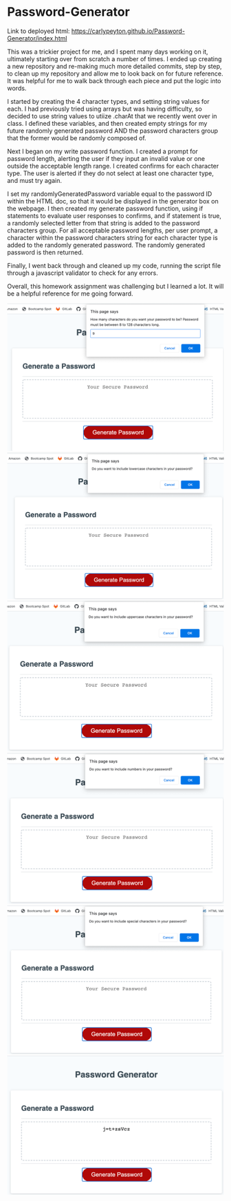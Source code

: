 # Password-Generator

Link to deployed html: https://carlypeyton.github.io/Password-Generator/index.html

This was a trickier project for me, and I spent many days working on it, ultimately starting over from scratch a number of times. I ended up creating a new repository and re-making much more detailed commits, step by step, to clean up my repository and allow me to look back on for future reference. It was helpful for me to walk back through each piece and put the logic into words. 

I started by creating the 4 character types, and setting string values for each. I had previously tried using arrays but was having difficulty, so decided to use string values to utiize .charAt that we recently went over in class. I defined these variables, and then created empty strings for my future randomly generated password AND the password characters group that the former would be randomly composed of. 

Next I began on my write password function. I created a prompt for password length, alerting the user if they input an invalid value or one outside the acceptable length range. I created confirms for each character type. The user is alerted if they do not select at least one character type, and must try again.

I set my randomlyGeneratedPassword variable equal to the password ID within the HTML doc, so that it would be displayed in the generator box on the webpage. I then created my generate password function, using if statements to evaluate user responses to confirms, and if statement is true, a randomly selected letter from that string is added to the password characters group. For all acceptable password lengths, per user prompt, a character within the password characters string for each character type is added to the randomly generated password. The randomly generated password is then returned.

Finally, I went back through and cleaned up my code, running the script file through a javascript validator to check for any errors.

Overall, this homework assignment was challenging but I learned a lot. It will be a helpful reference for me going forward.

<img src = "Screen Shot 2020-12-13 at 11.00.51 PM.png">
<img src = "Screen Shot 2020-12-13 at 11.00.59 PM.png">
<img src = "Screen Shot 2020-12-13 at 11.01.10 PM.png">
<img src = "Screen Shot 2020-12-13 at 11.01.17 PM.png">
<img src = "Screen Shot 2020-12-13 at 11.01.26 PM.png">
<img src = "Screen Shot 2020-12-13 at 11.01.40 PM.png">
